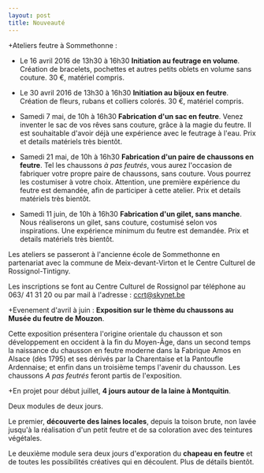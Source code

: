 ```yaml
---
layout: post
title: Nouveauté
---
```


+Ateliers feutre à Sommethonne :

- Le 16 avril 2016 de 13h30 à 16h30 **Initiation au feutrage en volume**. Création de bracelets, pochettes et autres petits oblets en volume sans couture. 30 €, matériel compris.
- Le 30 avril 2016 de 13h30 à 16h30 **Initiation au bijoux en feutre**. Création de fleurs, rubans et colliers colorés. 30 €, matériel compris.

- Samedi 7 mai, de 10h à 16h30 **Fabrication d'un sac en feutre**. Venez inventer le sac de vos rêves sans couture, grâce à la magie du feutre. Il est souhaitable d'avoir déjà une expérience avec le feutrage à l'eau. Prix et details matériels très bientôt.
- Samedi 21 mai, de 10h à 16h30 **Fabrication d'un paire de chaussons en feutre**.
Tel les chaussons *à pas feutrés*, vous aurez l'occasion de fabriquer votre propre paire de chaussons, sans couture. Vous pourrez les costumiser à votre choix. Attention, une première expérience du feutre est demandée, afin de participer à cette atelier. Prix et details matériels très bientôt.
- Samedi 11 juin, de 10h à 16h30 **Fabrication d'un gilet, sans manche**. Nous réaliserons un gilet, sans couture, costumisé selon vos inspirations. Une expérience minimum du feutre est demandée. Prix et details matériels très bientôt.

Les ateliers se passeront à l'ancienne école de Sommethonne en partenariat avec la commune de Meix-devant-Virton et le Centre Culturel de Rossignol-Tintigny.

Les inscriptions se font au Centre Culturel de Rossignol par téléphone au 063/ 41 31 20 ou par mail à l'adresse : ccrt@skynet.be

+Evenement d'avril à juin : **Exposition sur le thème du chaussons au Musée du feutre de Mouzon**.

Cette exposition présentera l'origine orientale du chausson et son développement en occident à la fin du Moyen-Âge, dans un second temps la naissance du chausson en feutre moderne dans la Fabrique Amos en Alsace (dès 1795) et ses dérivés par la Charentaise et la Pantoufle Ardennaise; et enfin dans un troisième temps l'avenir du chausson. Les chaussons *A pas feutrés* feront partis de l'exposition.

+En projet pour début juillet, **4 jours autour de la laine à Montquitin**. 

Deux modules de deux jours.

Le premier, **découverte des laines locales**, depuis la toison brute, non lavée jusqu'à la réalisation d'un petit feutre et de sa coloration avec des teintures végétales.

Le deuxième module sera deux jours d'exporation du  **chapeau en feutre** et de toutes les possibilités créatives qui en découlent.
Plus de détails bientôt.